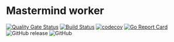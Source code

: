 # Mastermind worker
[![Quality Gate Status](https://sonarcloud.io/api/project_badges/measure?project=deploji-worker&metric=alert_status)](https://sonarcloud.io/dashboard?id=deploji-worker)
[![Build Status](https://travis-ci.org/deploji/deploji-worker.svg?branch=master)](https://travis-ci.org/deploji/deploji-worker)
[![codecov](https://codecov.io/gh/deploji/deploji-worker/branch/master/graph/badge.svg)](https://codecov.io/gh/deploji/deploji-worker)
[![Go Report Card](https://goreportcard.com/badge/github.com/deploji/deploji-worker)](https://goreportcard.com/report/github.com/deploji/deploji-worker)
![GitHub release](https://img.shields.io/github/release-pre/deploji/deploji-worker.svg)
![GitHub](https://img.shields.io/github/license/deploji/deploji-worker.svg)
